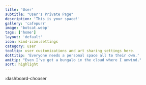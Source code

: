 ```yaml
---
title: 'User'
subtitle: "User's Private Page"
description: 'This is your space!'
gallery: 'cafepurr'
image: 'botcat.webp'
tags: ['home']
layout: 'default'
icon: kind-icon:settings
category: user
tooltip: user customizations and art sharing settings here.
dottitip: 'Everyone needs a personal space all to their own.'
amitip: "Even I've got a bungalo in the cloud where I unwind."
sort: highlight
---
```


:dashboard-chooser
